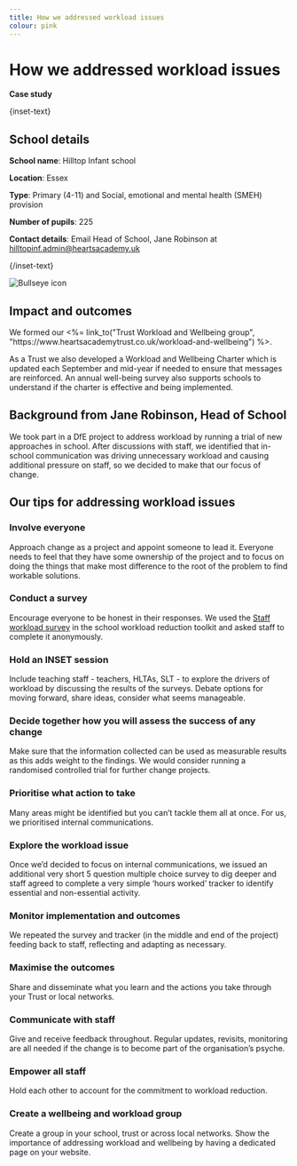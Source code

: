 ```yaml
---
title: How we addressed workload issues
colour: pink
---
```


# How we addressed workload issues

<strong class="govuk-tag">Case study</strong>

{inset-text}

## School details

**School name**: Hilltop Infant school

**Location**: Essex

**Type**: Primary (4-11) and Social, emotional and mental health (SMEH) provision

**Number of pupils**: 225

**Contact details**: Email Head of School, Jane Robinson at <hilltopinf.admin@heartsacademy.uk>

{/inset-text}

<div class="govuk-grid-row dfe-width-container">
  <div class="govuk-grid-column-full">
    <div class="info-box">
      <div class="info-box__corner">
        <img src="/assets/images/bullseye.svg" alt="Bullseye icon">
      </div>
      <h2 class="govuk-heading-m">
        Impact and outcomes
      </h2>
      <p>
        We formed our
        <%= link_to("Trust Workload and Wellbeing group", "https://www.heartsacademytrust.co.uk/workload-and-wellbeing") %>.
      </p>
      <p>
        As a Trust we also developed a Workload and Wellbeing Charter which is
        updated each September and mid-year if needed to ensure that messages
        are reinforced. An annual well-being survey also supports schools to
        understand if the charter is effective and being implemented.
      </p>
    </div>
  </div>
</div>

## Background from Jane Robinson, Head of School

We took part in a DfE project to address workload by running a trial of new
approaches in school. After discussions with staff, we identified that in-school
communication was driving unnecessary workload and causing additional pressure
on staff, so we decided to make that our focus of change.

## Our tips for addressing workload issues

### Involve everyone

Approach change as a project and appoint someone to lead it. Everyone needs to
feel that they have some ownership of the project and to focus on doing the
things that make most difference to the root of the problem to find workable
solutions.

### Conduct a survey

Encourage everyone to be honest in their responses. We used the
[Staff workload survey](/workload-reduction-toolkit/identify-workload-issues/staff-workload-survey)
in the school workload reduction toolkit and asked staff to complete it
anonymously.

### Hold an INSET session

Include teaching staff - teachers, HLTAs, SLT - to explore the drivers of
workload by discussing the results of the surveys. Debate options for moving
forward, share ideas, consider what seems manageable.

### Decide together how you will assess the success of any change

Make sure that the information collected can be used as measurable results as
this adds weight to the findings. We would consider running a randomised
controlled trial for further change projects.

### Prioritise what action to take

Many areas might be identified but you can’t tackle them all at once. For us, we
prioritised internal communications.

### Explore the workload issue

Once we’d decided to focus on internal communications, we issued an additional
very short 5 question multiple choice survey to dig deeper and staff agreed to
complete a very simple ‘hours worked’ tracker to identify essential and
non-essential activity.

### Monitor implementation and outcomes

We repeated the survey and tracker (in the middle and end of the project)
feeding back to staff, reflecting and adapting as necessary.

### Maximise the outcomes

Share and disseminate what you learn and the actions you take through your
Trust or local networks.

### Communicate with staff

Give and receive feedback throughout. Regular updates, revisits, monitoring are
all needed if the change is to become part of the organisation’s psyche.

### Empower all staff

Hold each other to account for the commitment to workload reduction.

### Create a wellbeing and workload group

Create a group in your school, trust or across local networks. Show the
importance of addressing workload and wellbeing by having a dedicated page on
your website.
